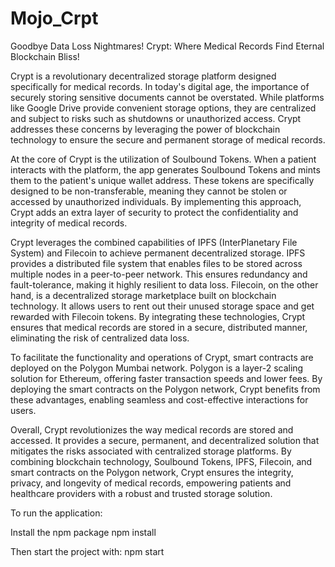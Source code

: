 # Mojo_Crpt
Goodbye Data Loss Nightmares! Crypt: Where Medical Records Find Eternal Blockchain Bliss!


Crypt is a revolutionary decentralized storage platform designed specifically for medical records. In today's digital age, the importance of securely storing sensitive documents cannot be overstated. While platforms like Google Drive provide convenient storage options, they are centralized and subject to risks such as shutdowns or unauthorized access. Crypt addresses these concerns by leveraging the power of blockchain technology to ensure the secure and permanent storage of medical records.

At the core of Crypt is the utilization of Soulbound Tokens. When a patient interacts with the platform, the app generates Soulbound Tokens and mints them to the patient's unique wallet address. These tokens are specifically designed to be non-transferable, meaning they cannot be stolen or accessed by unauthorized individuals. By implementing this approach, Crypt adds an extra layer of security to protect the confidentiality and integrity of medical records.

Crypt leverages the combined capabilities of IPFS (InterPlanetary File System) and Filecoin to achieve permanent decentralized storage. IPFS provides a distributed file system that enables files to be stored across multiple nodes in a peer-to-peer network. This ensures redundancy and fault-tolerance, making it highly resilient to data loss. Filecoin, on the other hand, is a decentralized storage marketplace built on blockchain technology. It allows users to rent out their unused storage space and get rewarded with Filecoin tokens. By integrating these technologies, Crypt ensures that medical records are stored in a secure, distributed manner, eliminating the risk of centralized data loss.

To facilitate the functionality and operations of Crypt, smart contracts are deployed on the Polygon Mumbai network. Polygon is a layer-2 scaling solution for Ethereum, offering faster transaction speeds and lower fees. By deploying the smart contracts on the Polygon network, Crypt benefits from these advantages, enabling seamless and cost-effective interactions for users.

Overall, Crypt revolutionizes the way medical records are stored and accessed. It provides a secure, permanent, and decentralized solution that mitigates the risks associated with centralized storage platforms. By combining blockchain technology, Soulbound Tokens, IPFS, Filecoin, and smart contracts on the Polygon network, Crypt ensures the integrity, privacy, and longevity of medical records, empowering patients and healthcare providers with a robust and trusted storage solution.


To run the application:

Install the npm package
 npm install
 
Then start the project with:
 npm start
